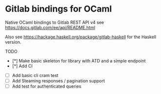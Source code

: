 Gitlab bindings for OCaml
==========

Native OCaml bindings to Gitlab REST API v4 see https://docs.gitlab.com/ee/api/README.html

Also see https://hackage.haskell.org/package/gitlab-haskell for the Haskell version.

TODO

   * [*] Make basic skeleton for library with ATD and a simple endpoint
   * [*] Add CI 
   * [ ] Add basic cli cram test
   * [ ] Add Steaming responses / pagination support
   * [ ] Add test for authenticated queries
